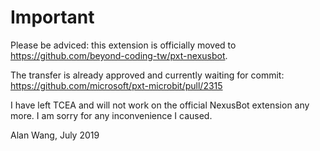 # Important

Please be adviced: this extension is officially moved to https://github.com/beyond-coding-tw/pxt-nexusbot.

The transfer is already approved and currently waiting for commit: https://github.com/microsoft/pxt-microbit/pull/2315

I have left TCEA and will not work on the official NexusBot extension any more. I am sorry for any inconvenience I caused.

Alan Wang, July 2019
